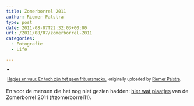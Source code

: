 ```yaml
---
title: Zomerborrel 2011
author: Riemer Palstra
type: post
date: 2011-08-07T22:32:03+00:00
url: /2011/08/07/zomerborrel-2011
categories:
  - Fotografie
  - Life

---
```

<div style="text-align: left; padding: 3px;">
  <a href="http://www.flickr.com/photos/palstra/6015959741/" title="photo sharing"><img data-recalc-dims="1" decoding="async" src="https://i0.wp.com/farm7.static.flickr.com/6134/6015959741_813c214587.jpg?w=1100" style="border: solid 2px #000000;" alt="" /></a><br /> <br /> <span style="font-size: 0.8em; margin-top: 0px;"><a href="http://www.flickr.com/photos/palstra/6015959741/">Hapjes en vuur. En toch zijn het geen frituursnacks.</a>, originally uploaded by <a href="http://www.flickr.com/photos/palstra/">Riemer Palstra</a>.</span>
</div>

En voor de mensen die het nog niet gezien hadden: [hier wat plaatjes][1] van de Zomerborrel 2011 (#zomerborrel11).

 [1]: http://www.flickr.com/photos/palstra/sets/72157627373012910/